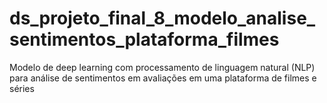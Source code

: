 # ds_projeto_final_8_modelo_analise_sentimentos_plataforma_filmes
 Modelo de deep learning com processamento de linguagem natural (NLP) para análise de sentimentos em avaliações em uma plataforma de filmes e séries
